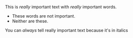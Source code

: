 This is *really* important text with *really* important words.

* These words are not important.
* Neither are these.

You can *always* tell really important text because it's in italics
